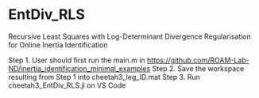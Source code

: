 # EntDiv_RLS
Recursive Least Squares with Log-Determinant Divergence Regularisation for Online Inertia Identification

Step 1. User should first run the main.m in https://github.com/ROAM-Lab-ND/inertia_identification_minimal_examples
Step 2. Save the workspace resulting from Step 1 into cheetah3_leg_ID.mat
Step 3. Run cheetah3_EntDiv_RLS.jl on VS Code

